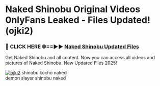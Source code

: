 # Naked Shinobu Original Videos 0nlyFans Leaked - Files Updated! (ojki2)

<h3>🔴 CLICK HERE 🌐==►► <a href="https://tinyurl.com/yckcrads" rel="nofollow">Naked Shinobu Updated Files</a></h3>

Get Naked Shinobu and all content. Now you can access all videos and pictures of Naked Shinobu. New Updated Files 2025!

[![ojki2](https://i.imgur.com/hpKpOFt.gif)](https://tinyurl.com/yckcrads)
shinobu kocho naked<br>
demon slayer shinobu naked